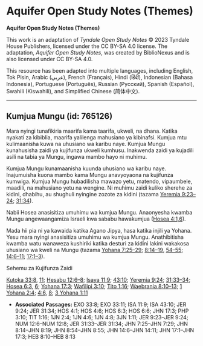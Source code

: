 # Aquifer Open Study Notes (Themes)

**Aquifer Open Study Notes (Themes)**

This work is an adaptation of *Tyndale Open Study Notes* © 2023 Tyndale House Publishers, licensed under the CC BY\-SA 4\.0 license. The adaptation, *Aquifer Open Study Notes*, was created by BiblioNexus and is also licensed under CC BY\-SA 4\.0\.

This resource has been adapted into multiple languages, including English, Tok Pisin, Arabic (عربي), French (Français), Hindi (हिंदी), Indonesian (Bahasa Indonesia), Portuguese (Português), Russian (Русский), Spanish (Español), Swahili (Kiswahili), and Simplified Chinese (简体中文).



--------------------------------

## Kumjua Mungu (id: 765126)

Mara nyingi tunafikiria maarifa kama taarifa, ukweli, na dhana. Katika nyakati za kibiblia, maarifa yalilenga mahusiano ya kibinafsi. Kumjua mtu kulimaanisha kuwa na uhusiano wa karibu naye. Kumjua Mungu kunahusisha zaidi ya kujifunza ukweli kumhusu. Inakwenda zaidi ya kujadili asili na tabia ya Mungu, ingawa mambo hayo ni muhimu.

Kumjua Mungu kunamaanisha kuunda uhusiano wa karibu naye. Inajumuisha kuona mambo kama Mungu anavyoyaona na kujifunza kumwiga. Kumjua Mungu hubadilisha mawazo yetu, matendo, vipaumbele, maadili, na mahusiano yetu na wengine. Ni muhimu zaidi kuliko sherehe za kidini, dhabihu, au shughuli nyingine zozote za kidini (tazama [Yeremia 9:23–24](https://ref.ly/Jer9:23-Jer9:24); [31:34](https://ref.ly/Jer31:34)).

Nabii Hosea anasisitiza umuhimu wa kumjua Mungu. Anaonyesha kwamba Mungu angewaangamiza Israeli kwa sababu hawakumjua ([Hosea 4:1,](https://ref.ly/Hos4:1)[6](https://ref.ly/Hos4:6)).

Mada hii pia ni ya kawaida katika Agano Jipya, hasa katika injili ya Yohana. Yesu mara nyingi anasisitiza umuhimu wa kumjua Mungu. Anathibitisha kwamba watu wanaweza kushiriki katika desturi za kidini lakini wakakosa uhusiano wa kweli na Mungu (tazama [Yohana 7:25–29](https://ref.ly/John7:25-John7:29); [8:14–19](https://ref.ly/John8:14-John8:19), [54–55](https://ref.ly/John8:54-John8:55); [14:6–11](https://ref.ly/John14:6-John14:11); [17:1–3](https://ref.ly/John17:1-John17:3)).

Sehemu za Kujifunza Zaidi

[Kutoka 33:8](https://ref.ly/Exod33:8), [11](https://ref.ly/Exod33:11); [Hesabu 12:6–8](https://ref.ly/Num12:6-Num12:8); [Isaya 11:9](https://ref.ly/Isa11:9); [43:10](https://ref.ly/Isa43:10); [Yeremia 9:24](https://ref.ly/Jer9:24); [31:33–34](https://ref.ly/Jer31:33-Jer31:34); [Hosea 6:3](https://ref.ly/Hos6:3), [6](https://ref.ly/Hos6:6); [Yohana 17:3](https://ref.ly/John17:3); [Wafilipi 3:10](https://ref.ly/Phil3:10); [Tito 1:16](https://ref.ly/Titus1:16); [Waebrania 8:10–13](https://ref.ly/Heb8:10-Heb8:13); [1 Yohana 2:4](https://ref.ly/1John2:4); [4:6](https://ref.ly/1John4:6), [8](https://ref.ly/1John4:8); [3 Yohana 1:11](https://ref.ly/3John1:11)

* **Associated Passages:** EXO 33:8; EXO 33:11; ISA 11:9; ISA 43:10; JER 9:24; JER 31:34; HOS 4:1; HOS 4:6; HOS 6:3; HOS 6:6; JHN 17:3; PHP 3:10; TIT 1:16; 1JN 2:4; 1JN 4:6; 1JN 4:8; 3JN 1:11; JER 9:23–JER 9:24; NUM 12:6–NUM 12:8; JER 31:33–JER 31:34; JHN 7:25–JHN 7:29; JHN 8:14–JHN 8:19; JHN 8:54–JHN 8:55; JHN 14:6–JHN 14:11; JHN 17:1–JHN 17:3; HEB 8:10–HEB 8:13

